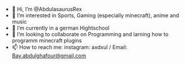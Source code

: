 - 👋 Hi, I’m @AbdulasaurusRex
- 👀 I’m interested in Sports, Gaming (especially minecraft), anime and music
- 🌱 I’m currently in a german Hightschool
- 💞️ I’m looking to collaborate on Programming and larning how to programm minecraft plugins
- 📫 How to reach me: instagram: axdxul / Email: Bay.abdulghafour@gmail.com

<!---
AbdulasaurusRex/AbdulasaurusRex is a ✨ special ✨ repository because its `README.md` (this file) appears on your GitHub profile.
You can click the Preview link to take a look at your changes.
--->
